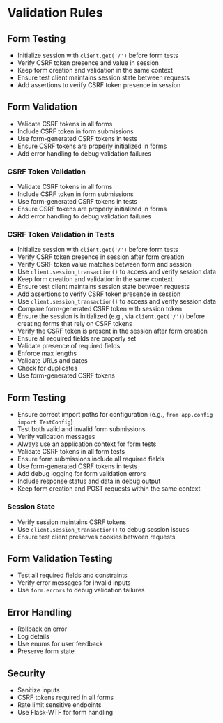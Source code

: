 # Validation Rules
## Form Testing
- Initialize session with `client.get('/')` before form tests
- Verify CSRF token presence and value in session
- Keep form creation and validation in the same context
- Ensure test client maintains session state between requests
- Add assertions to verify CSRF token presence in session

## Form Validation
- Validate CSRF tokens in all forms
- Include CSRF token in form submissions
- Use form-generated CSRF tokens in tests
- Ensure CSRF tokens are properly initialized in forms
- Add error handling to debug validation failures

### CSRF Token Validation
- Validate CSRF tokens in all forms
- Include CSRF token in form submissions
- Use form-generated CSRF tokens in tests
- Ensure CSRF tokens are properly initialized in forms
- Add error handling to debug validation failures

### CSRF Token Validation in Tests
- Initialize session with `client.get('/')` before form tests
- Verify CSRF token presence in session after form creation
- Verify CSRF token value matches between form and session
- Use `client.session_transaction()` to access and verify session data
- Keep form creation and validation in the same context
- Ensure test client maintains session state between requests
- Add assertions to verify CSRF token presence in session
- Use `client.session_transaction()` to access and verify session data
- Compare form-generated CSRF token with session token
- Ensure the session is initialized (e.g., via `client.get('/')`) before creating forms that rely on CSRF tokens
- Verify the CSRF token is present in the session after form creation
- Ensure all required fields are properly set
- Validate presence of required fields
- Enforce max lengths
- Validate URLs and dates
- Check for duplicates
- Use form-generated CSRF tokens

## Form Testing
- Ensure correct import paths for configuration (e.g., `from app.config import TestConfig`)
- Test both valid and invalid form submissions
- Verify validation messages
- Always use an application context for form tests
- Validate CSRF tokens in all form tests
- Ensure form submissions include all required fields
- Use form-generated CSRF tokens in tests
- Add debug logging for form validation errors
- Include response status and data in debug output
- Keep form creation and POST requests within the same context

### Session State
- Verify session maintains CSRF tokens
- Use `client.session_transaction()` to debug session issues
- Ensure test client preserves cookies between requests

## Form Validation Testing
- Test all required fields and constraints
- Verify error messages for invalid inputs
- Use `form.errors` to debug validation failures

## Error Handling
- Rollback on error
- Log details
- Use enums for user feedback
- Preserve form state

## Security
- Sanitize inputs
- CSRF tokens required in all forms
- Rate limit sensitive endpoints
- Use Flask-WTF for form handling

